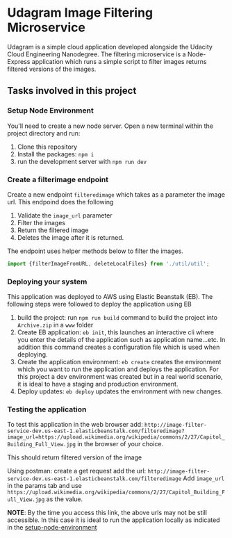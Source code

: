 # Udagram Image Filtering Microservice

Udagram is a simple cloud application developed alongside the Udacity Cloud Engineering Nanodegree. The filtering microservice is a Node-Express application which runs a simple script to filter images returns filtered versions of the images.

## Tasks involved in this project

### Setup Node Environment

You'll need to create a new node server. Open a new terminal within the project directory and run:

1. Clone this repository
2. Install the packages: `npm i`
3. run the development server with `npm run dev`

### Create a filterimage endpoint

Create a new endpoint `filteredimage` which takes as a parameter the image url. This endpoind does the following

  1. Validate the `image_url` parameter
  2. Filter the images
  3. Return the filtered image
  4. Deletes the image after it is returned.

The endpoint uses helper methods below to filter the images.

```typescript
import {filterImageFromURL, deleteLocalFiles} from './util/util';
```

### Deploying your system

This application was deployed to AWS using Elastic Beanstalk (EB). The following steps were followed to deploy the application using EB

1. build the project: run `npm run build` command to build the project into `Archive.zip` in a `www` folder
2. Create EB application: `eb init`, this launches an interactive cli where you enter the details of the application such as application name...etc. In addition this command creates a configuration file which is used when deploying.
3. Create the application environment: `eb create` creates the environment which you want to run the application and deploys the application. For this project a dev environment was created but in a real world scenario, it is ideal to have a staging and production environment.
4. Deploy updates: `eb deploy` updates the environment with new changes.

### Testing the application

To test this application in the web browser add: `http://image-filter-service-dev.us-east-1.elasticbeanstalk.com/filteredimage?image_url=https://upload.wikimedia.org/wikipedia/commons/2/27/Capitol_Building_Full_View.jpg` in the browser of your choice.

This should return filtered version of the image

Using postman:
create a get request add the url: `http://image-filter-service-dev.us-east-1.elasticbeanstalk.com/filteredimage`
Add `image_url` in the params tab and use `https://upload.wikimedia.org/wikipedia/commons/2/27/Capitol_Building_Full_View.jpg` as the value.


**NOTE**: By the time you access this link, the above urls may not be still accessible. In this case it is ideal to run the application locally as indicated in the [setup-node-environment](#setup-node-environment)